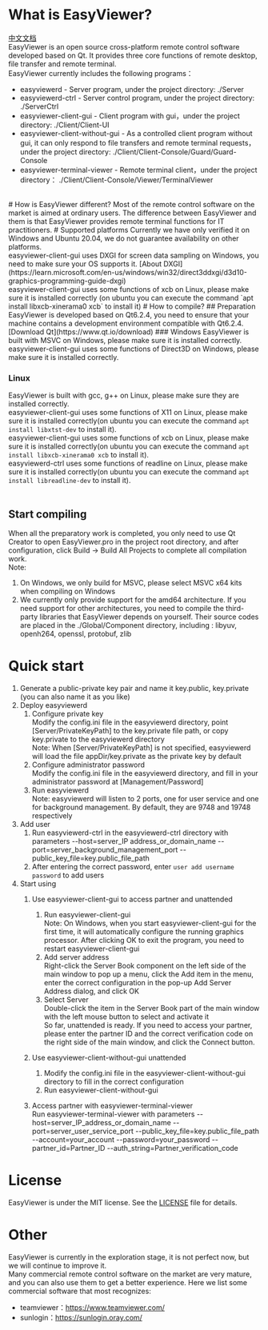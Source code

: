 # What is EasyViewer?
[中文文档](https://github.com/Tancen/EasyViewer/blob/dev/README_zh.md)<br/>
EasyViewer is an open source cross-platform remote control software developed based on Qt. It provides three core functions of remote desktop, file transfer and remote terminal. <br/>
EasyViewer currently includes the following programs：<br/>
- easyviewerd - Server program, under the project directory: ./Server
- easyviewerd-ctrl - Server control program, under the project directory: ./ServerCtrl
- easyviewer-client-gui - Client program with gui，under the project directory: ./Client/Client-UI
- easyviewer-client-without-gui - As a controlled client program without gui, it can only respond to file transfers and remote terminal requests， under the project directory: ./Client/Client-Console/Guard/Guard-Console
- easyviewer-terminal-viewer - Remote terminal client，under the project directory： ./Client/Client-Console/Viewer/TerminalViewer
<br/>
# How is EasyViewer different?
Most of the remote control software on the market is aimed at ordinary users. The difference between EasyViewer and them is that EasyViewer provides remote terminal functions for IT practitioners.
# Supported platforms
Currently we have only verified it on Windows and Ubuntu 20.04, we do not guarantee availability on other platforms.<br/>
easyviewer-client-gui uses DXGI for screen data sampling on Windows, you need to make sure your OS supports it. [About DXGI](https://learn.microsoft.com/en-us/windows/win32/direct3ddxgi/d3d10-graphics-programming-guide-dxgi)<br/>
easyviewer-client-gui uses some functions of xcb on Linux, please make sure it is installed correctly (on ubuntu you can execute the command `apt install libxcb-xinerama0 xcb` to install it)
# How to compile?
## Preparation
EasyViewer is developed based on Qt6.2.4, you need to ensure that your machine contains a development environment compatible with Qt6.2.4. [Download Qt](https://www.qt.io/download)
### Windows
EasyViewer is built with MSVC on Windows, please make sure it is installed correctly.<br/>
easyviewer-client-gui uses some functions of Direct3D on Windows, please make sure it is installed correctly.<br/>

### Linux
EasyViewer is built with gcc, g++ on Linux, please make sure they are installed correctly.<br/>
easyviewer-client-gui uses some functions of X11 on Linux, please make sure it is installed correctly(on ubuntu you can execute the command `apt install libxtst-dev` to install it).<br/>
easyviewer-client-gui uses some functions of xcb on Linux, please make sure it is installed correctly(on ubuntu you can execute the command `apt install libxcb-xinerama0 xcb` to install it).<br/>
easyviewerd-ctrl uses some functions of readline on Linux, please make sure it is installed correctly(on ubuntu you can execute the command `apt install libreadline-dev` to install it).<br/>
<br/>
## Start compiling
When all the preparatory work is completed, you only need to use Qt Creator to open EasyViewer.pro in the project root directory, and after configuration, click Build -> Build All Projects to complete all compilation work.</br>
Note:<br/>
1. On Windows, we only build for MSVC, please select MSVC x64 kits when compiling on Windows
2. We currently only provide support for the amd64 architecture. If you need support for other architectures, you need to compile the third-party libraries that EasyViewer depends on yourself. Their source codes are placed in the ./Global/Component directory, including : libyuv, openh264, openssl, protobuf, zlib
# Quick start
1. Generate a public-private key pair and name it key.public, key.private (you can also name it as you like)
2. Deploy easyviewerd
   1. Configure private key<br/>
        Modify the config.ini file in the easyviewerd directory, point [Server/PrivateKeyPath] to the key.private file path, or copy key.private to the easyviewerd directory<br/>
        Note: When [Server/PrivateKeyPath] is not specified, easyviewerd will load the file appDir/key.private as the private key by default
   2. Configure administrator password<br/>
        Modify the config.ini file in the easyviewerd directory, and fill in your administrator password at [Management/Password]
   3. Run easyviewerd <br/>
      Note: easyviewerd will listen to 2 ports, one for user service and one for background management. By default, they are 9748 and 19748 respectively
3. Add user
   1. Run easyviewerd-ctrl in the easyviewerd-ctrl directory with parameters --host=server_IP address_or_domain_name --port=server_background_management_port --public_key_file=key.public_file_path
   2. After entering the correct password, enter `user add username password` to add users
4. Start using
   1. Use easyviewer-client-gui to access partner and unattended
      1. Run easyviewer-client-gui <br/>
            Note: On Windows, when you start easyviewer-client-gui for the first time, it will automatically configure the running graphics processor. After clicking OK to exit the program, you need to restart easyviewer-client-gui
      2. Add server address</br>
            Right-click the Server Book component on the left side of the main window to pop up a menu, click the Add item in the menu, enter the correct configuration in the pop-up Add Server Address dialog, and click OK
      3. Select Server<br/>
            Double-click the item in the Server Book part of the main window with the left mouse button to select and activate it</br>
            So far, unattended is ready. If you need to access your partner, please enter the partner ID and the correct verification code on the right side of the main window, and click the Connect button.

   2. Use easyviewer-client-without-gui unattended
      1. Modify the config.ini file in the easyviewer-client-without-gui directory to fill in the correct configuration
      2. Run easyviewer-client-without-gui
   3. Access partner with easyviewer-terminal-viewer<br/>
        Run easyviewer-terminal-viewer with parameters --host=server_IP_address_or_domain_name --port=server_user_service_port --public_key_file=key.public_file_path --account=your_account --password=your_password --partner_id=Partner_ID --auth_string=Partner_verification_code
# License
EasyViewer is under the MIT license. See the [LICENSE](https://github.com/Tancen/EasyViewer/blob/dev/LICENSE) file for details.
# Other
EasyViewer is currently in the exploration stage, it is not perfect now, but we will continue to improve it.<br/>
Many commercial remote control software on the market are very mature, and you can also use them to get a better experience. Here we list some commercial software that most recognizes:<br/>
- teamviewer：https://www.teamviewer.com/
- sunlogin：https://sunlogin.oray.com/
